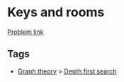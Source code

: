 # Keys and rooms

[Problem link](https://leetcode.com/problems/keys-and-rooms)

## Tags

* [Graph theory](/README.md#Graph_theory) > [Depth first search](/README.md#Graph_theory-Depth_first_search)
